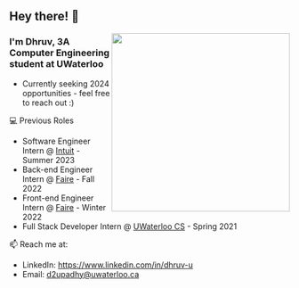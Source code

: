 ## Hey there! :wave:

<img height="320px" width="320px" align="right" src="https://raw.githubusercontent.com/dhruvupadhyay88/dhruvupadhyay88/main/cat.gif" />

### I'm Dhruv, 3A Computer Engineering student at UWaterloo

- Currently seeking 2024 opportunities - feel free to reach out :)

💻 Previous Roles
- Software Engineer Intern @ [Intuit](https://www.intuit.com/ca/) - Summer 2023
- Back-end Engineer Intern @ [Faire](https://www.faire.com/) - Fall 2022
- Front-end Engineer Intern @ [Faire](https://www.faire.com/) - Winter 2022
- Full Stack Developer Intern @ [UWaterloo CS](https://cs.uwaterloo.ca) - Spring 2021

📫 Reach me at:
- LinkedIn: https://www.linkedin.com/in/dhruv-u
- Email: d2upadhy@uwaterloo.ca
